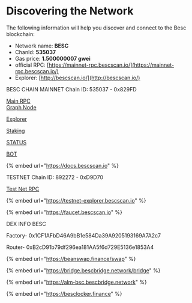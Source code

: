 # Discovering the Network

The following information will help you discover and connect to the Besc blockchain:

* Network name: **BESC**
* ChanId: **535037**
* Gas price: **1.500000007 gwei**
* official RPC: [https://mainnet-rpc.bescscan.io/](https://mainnet-rpc.bescscan.io/)
* Explorer: [http://bescscan.io/](http://bescscan.io/)

BESC CHAIN MAINNET Chain ID: 535037 - 0x829FD

&#x20;[Main RPC ](https://mainnet-rpc.bescscan.io)\
[Graph Node ](https://thegraph.bescscan.io)

[Explorer](https://bescscan.io)

[Staking](https://staking.bescscan.io)

[STATUS ](https://status.bescscan.io)

[BOT](https://bot.bescscan.io)

{% embed url="https://docs.bescscan.io" %}

TESTNET Chain ID: 892272 - 0xD9D70&#x20;

[Test Net RPC](https://testnet-rpc.bescscan.io)

{% embed url="https://testnet-explorer.bescscan.io" %}

{% embed url="https://faucet.bescscan.io" %}

DEX INFO BESC

Factory- 0x1CF1AFbD46A9bB1e584Da39A9205193169A7A2c7

Router- 0xB2cD91b79df296ea181AA5f6d729E5136e1853A4

{% embed url="https://beanswap.finance/swap" %}



{% embed url="https://bridge.bescbridge.network/bridge" %}

{% embed url="https://alm-bsc.bescbridge.network" %}



{% embed url="https://besclocker.finance" %}
